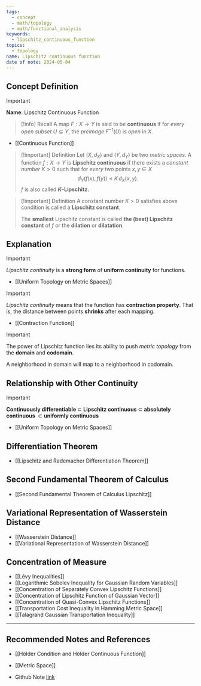 ```yaml
---
tags:
  - concept
  - math/topology
  - math/functional_analysis
keywords:
  - lipschitz_continuous_function
topics:
  - topology
name: Lipschitz continuous function
date of note: 2024-05-04
---
```


## Concept Definition

>[!important]
>**Name**:  Lipschitz Continuous Function


>[!info] Recall
>A map $F: X \rightarrow Y$ is said to be **continuous** if for *every open subset* $U \subseteq Y$, the *preimage* $F^{-1}(U)$ is *open* in $X$.

- [[Continuous Function]]

>[!important] Definition
>Let $(X, d_{X})$ and $(Y, d_{Y})$ be two *metric spaces*. A function $f: X \to Y$ is **Lipschitz continuous** if there exists a *constant number* $K >0$ such that for *every* two points $x, y \in X$
>$$
>d_{Y}(f(x), f(y)) \le K\, d_{X}(x, y).
>$$
>$f$ is also called **$K$-Lipschitz.**

>[!important] Definition
>A constant number $K >0$ satisfies above condition is called a **Lipschitz constant**.
>
>The **smallest** Lipschitz constant is called **the (best) Lipschitz constant** of $f$ or the **dilation** or **dilatation**.



## Explanation

>[!important]
>*Lipschitz continuity* is a **strong form** of **uniform continuity** for functions.

- [[Uniform Topology on Metric Spaces]]

>[!important]
>*Lipschitz continuity* means that the function has **contraction property**. That is, the distance between points **shrinks** after each mapping.

- [[Contraction Function]]

>[!important]
>The power of Lipschitz function lies its ability to push *metric topology* from the **domain** and **codomain**.
>
>A neighborhood in domain will map to a neighborhood in codomain.


## Relationship with Other Continuity


>[!important]
>**Continuously differentiable** $\subset$ **Lipschitz continuous** $\subset$ **absolutely continuous**  $\subset$ **uniformly continuous**

- [[Uniform Topology on Metric Spaces]]

## Differentiation Theorem

- [[Lipschitz and Rademacher Differentiation Theorem]]

## Second Fundamental Theorem of Calculus

- [[Second Fundamental Theorem of Calculus Lipschitz]]

## Variational Representation of Wasserstein Distance

- [[Wasserstein Distance]]
- [[Variational Representation of Wasserstein Distance]]

## Concentration of Measure

- [[Lévy Inequalities]]
- [[Logarithmic Sobolev Inequality for Gaussian Random Variables]]
- [[Concentration of Separately Convex Lipschitz Functions]]
- [[Concentration of Lipschitz Function of Gaussian Vector]]
- [[Concentration of Quasi-Convex Lipschitz Functions]]
- [[Transportation Cost Inequality in Hamming Metric Space]]
- [[Talagrand Gaussian Transportation Inequality]]




-----------
##  Recommended Notes and References

- [[Hölder Condition and Hölder Continuous Function]]

- [[Metric Space]]
- Github Note [link](https://github.com/TianpeiLuke/SelfStudyNotes/tree/master/self-study/probability_and_measure_theory)